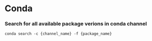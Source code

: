 # Conda
### Search for all available package verions in conda channel
    conda search -c {channel_name} -f {package_name}
